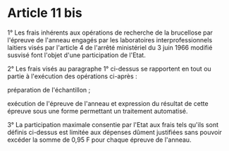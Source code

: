 # Article 11 bis

1° Les frais inhérents aux opérations de recherche de la brucellose par l'épreuve de l'anneau engagés par les laboratoires interprofessionnels laitiers visés par l'article 4 de l'arrêté ministériel du 3 juin 1966 modifié susvisé font l'objet d'une participation de l'Etat.

2° Les frais visés au paragraphe 1° ci-dessus se rapportent en tout ou partie à l'exécution des opérations ci-après :

préparation de l'échantillon ;

exécution de l'épreuve de l'anneau et expression du résultat de cette épreuve sous une forme permettant un traitement automatisé.

3° La participation maximale consentie par l'Etat aux frais tels qu'ils sont définis ci-dessus est limitée aux dépenses dûment justifiées sans pouvoir excéder la somme de 0,95 F pour chaque épreuve de l'anneau.
